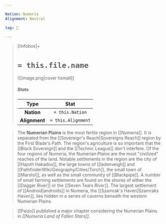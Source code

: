 ```yaml
---

Nation: Numeria
Alignment: Neutral

tag: 🌾

---
```


> [!infobox]+
> #  `= this.file.name`
> ![[image.png|cover hsmall]]
> ##### Stats
> Type | Stat |
> :---:|:---:|
> **Nation** | `= this.Nation` |
> **Alignment** | `= this.Alignment` |



> The **Numerian Plains** is the most fertile region in [[Numeria]]. It is separated from the [[Sovereign's Reach|Sovereigns Reach]] region by the First Blade's Path. The region's agriculture is so important that the [[Black Sovereign]] and the [[Technic League]] don't interfere. Of the four regions of Numeria, the Numerian Plains are the most "civilized" reaches of the land. Notable settlements in the region are the city of [[Hajoth Hakados]], the large towns of [[Iadenveigh]] and [[PathfinderWiki/Geography/Cities/Torch]], the small town of [[Marstol]], as well as the small community of [[Blackpipe]]. A number of small farming settlements are found on the shores of either the [[Dagger River]] or the [[Seven Tears River]]. The largest settlement of [[Android|androids]] in Numeria, the [[Szamrak's Haven|Szamraks Haven]], lies hidden in a series of caverns beneath the western Numerian Plains.


> [[Paizo]] published a major chapter considering the Numerian Plains in *[[Numeria Land of Fallen Stars]]*. 







